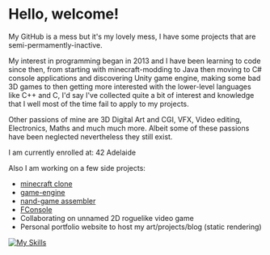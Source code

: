 # Hello, welcome!

My GitHub is a mess but it's my lovely mess, I have some projects that are semi-permamently-inactive.

My interest in programming began in 2013 and I have been learning to code since then, from starting with minecraft-modding to Java then moving to C# console applications and discovering Unity game engine, making some bad 3D games to then getting more interested with the lower-level languages like C++ and C, I'd say I've collected quite a bit of interest and knowledge that I well most of the time fail to apply to my projects.

Other passions of mine are 3D Digital Art and CGI, VFX, Video editing, Electronics, Maths
 and much much more.
Albeit some of these passions have been neglected nevertheless they still exist.

I am currently enrolled at: 42 Adelaide

Also I am working on a few side projects:
- [minecraft clone](https://github.com/gmfCoding/minecraft-clone)
- [game-engine](https://github.com/gmfCoding/openengine)
- [nand-game assembler](https://github.com/gmfCoding/Nandgame-Assembler)
- [FConsole](https://github.com/gmfCoding/FConsole)
- Collaborating on unnamed 2D roguelike video game
- Personal portfolio website to host my art/projects/blog (static rendering)

[![My Skills](https://skillicons.dev/icons?i=c,cpp,cs,java,js,html,css,blender,unity,eclipse,vim,vscode,git,github)](https://skillicons.dev)
